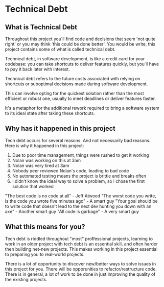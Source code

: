 # Technical Debt

## What is Technical Debt

Throughout this project you'll find code and decisions that seem 'not quite right' or you may think 'this could be done better'. You would be write, this project contains some of what is called technical debt.

Technical debt, in software development, is like a credit card for your codebase: you can take shortcuts to deliver features quickly, but you'll have to pay it back later with interest. 

Technical debt refers to the future costs associated with relying on shortcuts or suboptimal decisions made during software development.

This can involve opting for the quickest solution rather than the most efficient or robust one, usually to meet deadlines or deliver features faster.

It's a metaphor for the additional rework required to bring a software system to its ideal state after taking these shortcuts. 

## Why has it happened in this project

Tech debt occurs for several reasons. And not necessarily bad reasons. Here is why it happened in this project:

1. Due to poor time management, things were rushed to get it working
2. Nolan was working on this at 3am
3. Nolan was very tired at 3am
4. Nobody peer reviewed Nolan's code, leading to bad code
5. No automated testing means the project is brittle and breaks often
6. I didn't know the ideal way to solve a problem, so I chose the first solution that worked

"The best code is no code at all" - Jeff Atwood
"The worst code you write, is the code you wrote five minutes ago" - A smart guy
"Your goal should be to write code that doesn't lead to the next dev hunting you down with an axe" - Another smart guy
"All code is garbage" - A very smart guy

## What this means for you?

Tech debt is riddled throughout "most" proffessional projects, learning to work in an older project with tech debt is an essential skill, and often harder then building net-new projects. This makes working in this project essential to preparing you to real-world projects.

There is a lot of opportunity to discover new/better ways to solve issues in this project for you. There will be opporunities to refactor/restructure code. There is in general, a lot of work to be done in just improving the quality of the existing projects.